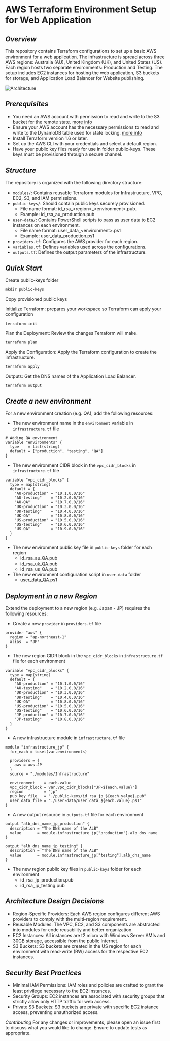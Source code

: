 # **AWS Terraform Environment Setup for Web Application**

## *Overview*

This repository contains Terraform configurations to set up a basic AWS environment for a web application. The infrastructure is spread across three AWS regions: Australia (AU), United Kingdom (UK), and United States (US). Each region hosts two separate environments: Production and Testing. The setup includes EC2 instances for hosting the web application, S3 buckets for storage, and Application Load Balancer for Website publishing.

![Architecture](https://github.com/matias-gon/infrastructure-deployment/assets/87095214/93fae503-8a6a-4b5e-9495-066cdd4e1e12)

## *Prerequisites*
- You need an AWS account with permission to read and write to the S3 bucket for the remote state. [more info](https://developer.hashicorp.com/terraform/language/settings/backends/s3#s3-bucket-permissions)
- Ensure your AWS account has the necessary permissions to read and write to the DynamoDB table used for state locking.  [more info](https://developer.hashicorp.com/terraform/language/settings/backends/s3#dynamodb-table-permissions)
- Install Terraform version 1.6 or later.
- Set up the AWS CLI with your credentials and select a default region.
- Have your public key files ready for use in folder public-keys. These keys must be provisioned through a secure channel.

## *Structure*

The repository is organized with the following directory structure:
- `modules/`: Contains reusable Terraform modules for Infrastructure, VPC, EC2, S3, and IAM permissions.
- `public-keys/`: Should contain public keys securely provisioned.
  - File name format: id_rsa_\<region\>_\<environment\>.pub.
  - Example: id_rsa_au_production.pub
- `user-data/`: Contains PowerShell scripts to pass as user data to EC2 instances on each environment.
  - File name format: user_data_\<environment\>.ps1
  - Example: user_data_production.ps1
- `providers.tf`: Configures the AWS provider for each region.
- `variables.tf`: Defines variables used across the configurations.
- `outputs.tf`: Defines the output parameters of the infrastructure.

## *Quick Start*

Create public-keys folder

```
mkdir public-keys
```

Copy provisioned public keys

Initialize Terraform: prepares your workspace so Terraform can apply your configuration

```
terraform init
```

Plan the Deployment: Review the changes Terraform will make.

```
terraform plan
```

Apply the Configuration: Apply the Terraform configuration to create the infrastructure.

```
terraform apply
```

Outputs: Get the DNS names of the Application Load Balancer.

```
terraform output
```
## *Create a new environment*

For a new environment creation (e.g. QA), add the following resources:

- The new environment name in the `environment` variable in `infrastructure.tf` file

```
# Adding QA environment
variable "environments" {
  type    = list(string)
  default = ["production", "testing", "QA"]
}
```
-  The new environment CIDR block in the `vpc_cidr_blocks` in `infrastructure.tf` file
```
variable "vpc_cidr_blocks" {
  type = map(string)
  default = {
    "AU-production" = "10.1.0.0/16"
    "AU-testing"    = "10.2.0.0/16"
    "AU-QA"         = "10.7.0.0/16"
    "UK-production" = "10.3.0.0/16"
    "UK-testing"    = "10.4.0.0/16"
    "UK-QA"         = "10.8.0.0/16"
    "US-production" = "10.5.0.0/16"
    "US-testing"    = "10.6.0.0/16"
    "US-QA"         = "10.9.0.0/16"
  }
}
```
- The new environment public key file in `public-keys` folder for each region
  - id_rsa_au_QA.pub
  - id_rsa_uk_QA.pub
  - id_rsa_us_QA.pub
- The new environment configuration script in `user-data` folder
  - user_data_QA.ps1

## *Deployment in a new Region*

Extend the deployment to a new region (e.g. Japan - JP) requires the following resources:

- Create a new `provider` in `providers.tf` file
```
provider "aws" {
  region = "ap-northeast-1"
  alias  = "JP"
}
```
-  The new region CIDR block in the `vpc_cidr_blocks` in `infrastructure.tf` file for each environment
```
variable "vpc_cidr_blocks" {
  type = map(string)
  default = {
    "AU-production" = "10.1.0.0/16"
    "AU-testing"    = "10.2.0.0/16"
    "UK-production" = "10.3.0.0/16"
    "UK-testing"    = "10.4.0.0/16"
    "UK-QA"         = "10.8.0.0/16"
    "US-production" = "10.5.0.0/16"
    "US-testing"    = "10.6.0.0/16"
    "JP-production" = "10.7.0.0/16"
    "JP-testing"    = "10.8.0.0/16"
  }
}
```
- A new infrastructure module in `infrastructure.tf` file
```
module "infrastructure_jp" {
  for_each = toset(var.environments)

  providers = {
    aws = aws.JP
  }
  source = "./modules/Infrastructure"

  environment    = each.value
  vpc_cidr_block = var.vpc_cidr_blocks["JP-${each.value}"]
  region         = "jp"
  pub_key_file   = "./public-keys/id_rsa_jp_${each.value}.pub"
  user_data_file = "./user-data/user_data_${each.value}.ps1"
}
```
- A new output resource in `outputs.tf` file for each environment
```
output "alb_dns_name_jp_production" {
  description = "The DNS name of the ALB"
  value       = module.infrastructure_jp["production"].alb_dns_name
}

output "alb_dns_name_jp_testing" {
  description = "The DNS name of the ALB"
  value       = module.infrastructure_jp["testing"].alb_dns_name
}
```
- The new region public key files in `public-keys` folder for each environment
  - id_rsa_jp_production.pub
  - id_rsa_jp_testing.pub
 
## *Architecture Design Decisions*
- Region-Specific Providers: Each AWS region configures different AWS providers to comply with the multi-region requirement.
- Reusable Modules: The VPC, EC2, and S3 components are abstracted into modules for code reusability and better organization.
- EC2 Instances: All instances are t2.micro with Windows Server AMIs and 30GB storage, accessible from the public Internet.
- S3 Buckets: S3 buckets are created in the US region for each environment with read-write (RW) access for the respective EC2 instances.

## *Security Best Practices*
- Minimal IAM Permissions: IAM roles and policies are crafted to grant the least privilege necessary to the EC2 instances.
- Security Groups: EC2 instances are associated with security groups that strictly allow only HTTP traffic for web access.
- Private S3 Buckets: S3 buckets are private with specific EC2 instance access, preventing unauthorized access.

*Contributing*
For any changes or improvements, please open an issue first to discuss what you would like to change. Ensure to update tests as appropriate.
